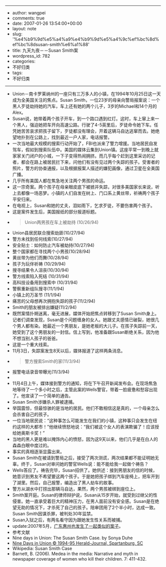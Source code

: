 - --
- author: wangpei
- comments: true
- date: 2007-01-26 13:54:00+00:00
- layout: note
- slug: '%e4%b9%9d%e5%a4%a9%e4%b9%9d%e5%a4%9c%ef%bc%8d%ef%bc%8dsusan-smith%e6%a1%88'
- title: 九天九夜－－Susan Smith案
- wordpress_id: 782
- categories:
- 不好归类
- tags:
- 不好归类
- --
- Union－南卡罗莱纳州的一座只有三万多人的小镇，在1994年10月25日这一天成为全美国关注的焦点。Susan Smith，一位23岁的母亲向警局报案说：一个黑人歹徒劫持她的汽车，车上还有她的两个儿子，3岁的Michael和14个月的Alex。
- Susan说，她带着两个孩子开车，到一个路口遇到红灯。这时，车上窜上来一个黑人，强迫她把车开向高速公路。行驶了4-5英里后，歹徒命令她下车。任凭她苦苦哀求把孩子留下，歹徒都没有理会，开着这辆马自达逃窜而去。她绝望地扑到在公路上，找到最近一户人家，电话报警。
- 一次当地最大规模的搜索行动开始了，FBI也派来了警力增援。当地居民自发驾车，假如到搜索队伍中。美国的媒体云集到Union镇。这座平常一到晚上就家家关门闭户的小城，一下子变得热闹拥挤。而几乎每个赶到这里采访的记者，都会在路上被居民拦下来，问他们有没有见过两个失踪的孩子。受害者的照片，警方的协查通报，以及根据报案人描述的嫌犯画像，通过卫星在全美国广播。
- 几乎所有美国人都在焦急地关注两个男孩的命运。
- 这一宗奇案。两个孩子在母亲眼皮底下被掳并失踪，对很多美国家长来说，听上去都像一场恶梦。小镇的人们自发在树上、门口系上黄丝带，祈祷两个孩子平安归来。
- 在电视上，Susan和她的丈夫，泪如雨下，乞求歹徒，不要伤害两个孩子。
- 这是案件发生后，美国报纸的部分报道标题。
- <blockquote>Union两男孩在车上被劫持 (10/26/94) 
- Union县居民联合搜索劫匪(10/27/94)
- 警方未找到任何线索(10/27/94)
- 安全贴士：如何防止汽车被劫持(10/27/94)
- 整个国家都在寻找两个小男孩(10/28/94)
- 黄丝带为他们而舞(10/28/94)
- 孩子为玩伴祈祷 (10/29/94) 
- 搜寻结果令人沮丧(10/30/94) 
- 警方线索陷入死结 (10/31/94)
- 高科技设备用到搜索中 (10/31/94)
- 警察重新组队搜寻(11/1/94)
- 小镇上的万圣节 (11/1/94)
- 痛苦的父母想再次拥抱失踪的孩子(11/2/94) 
- Smith的朋友被排出嫌疑(11/2/94)</blockquote>
- 既然案情扑朔迷离，毫无进展，媒体开始把焦点转移到了Susan Smith身上。记者们调查发现，Susan是个问题缠身的女人。她跟丈夫感情已破裂，她很几个男人都有染。她最近一个男朋友，是她老板的大儿子。在孩子失踪前一天，她受到了这个男朋友的一封信。信上写到，他准备跟Susan断绝关系，因为他不想当别人孩子的爸爸。
- 这是一个重大线索。
- 11月3日，失踪案发生8天以后，媒体报道了这样两条消息。
- <blockquote>警方搜索Smith的家(11/3/94) 
- 报警电话录音带曝光(11/3/94)
- </blockquote>
- 11月4日上午，媒体接到警方的通知，将在下午召开新闻发布会。在现场焦急地等待了一个多小时之后，主管此案的Wells警官，带着一脸疲惫和愁容出现了。他宣读了一个简单的通告。
- Susan Smith涉嫌杀人罪被逮捕。
- 举国震惊，但最惊骇的是当地的居民。他们不敢相信这是真的，一个母亲怎么会杀害自己的孩子。
- 一位当地居民说：“这种事怎么可能发生在我们的小镇，这种事只会发生在纽约这样的大都市！”他继续愤怒地说：“我们被这个女人的表演欺骗了！应该授给她奥斯卡奖！”
- 当地的黑人更是难以掩饰内心的愤怒，因为这9天以来，他们几乎是在白人的森森白眼中度过的。
- 事实的真相逐渐显露出来。
- Susan Smith在被请到警局之后，接受了两次测谎，两次结果都不能证明她无辜。终于，Susan对审问她的警官Wells说：能不能给我一起做个祷告？
- Wells答应了。祷告完毕，Susan招供了。她供述：接到男朋友的信的时候，她意识到男友不希望要这两个孩子。于是她把孩子绑到汽车座椅上，把车开到了湖里。然后，自己报警，编造出了黑人劫车的故事。
- 警方从湖水中打捞出那辆马自达，果然，两个男孩被绑到座位上。
- Smith案开庭。Susan的律师辩护说，Susan从15岁开始，就受到过继父的性侵害。她一直承受着巨大的精神压力，在男人面前没有安全感。Susan是在绝望无助的情况下，才杀死了自己的孩子。陪审团用了2个半小时，达成一致。Susan Smith因谋杀罪，被判处30年监禁。
- Susan入狱之后，有两名看守因为跟她发生性关系而被捕。
- update:2007年5月，[广东惠州也发生了一起类似的案子](http://www.tianya8.net/2007/05/blog-post_13.html)。
- 参考文献
- Nine days in Union: The Susan Smith Case. by Sonya Duhe
- [Nine Days in Union © 1994-95 Herald-Journal, Spartanburg, SC](http://www.teleplex.net/shj/smith/ninedays/ninedays.html)
- Wikipedia: Susan Smith Case
- Barnett, B. (2006). Medea in the media: Narrative and myth in newspaper coverage of women who kill their children. 7: 411-432.
